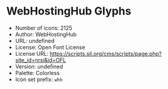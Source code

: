 # WebHostingHub Glyphs

- Number of icons: 2125
- Author: WebHostingHub
- URL: undefined
- License: Open Font License
- License URL: https://scripts.sil.org/cms/scripts/page.php?site_id=nrsi&id=OFL
- Version: undefined
- Palette: Colorless
- Icon set prefix: `whh`
